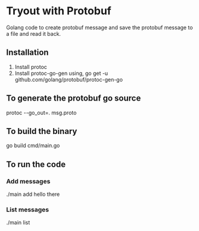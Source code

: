 # Tryout with Protobuf

Golang code to create protobuf message and save the protobuf message to a file and read it back.

## Installation

1. Install protoc
2. Install protoc-go-gen using, go get -u github.com/golang/protobuf/protoc-gen-go

## To generate the protobuf go source

protoc --go_out=. msg.proto
  
## To build the binary

go build cmd/main.go

## To run the code

### Add messages
./main add hello there

### List messages
./main list
